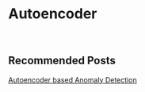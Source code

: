 # Autoencoder

<br>

## Recommended Posts

[Autoencoder based Anomaly Detection](https://kh-kim.github.io/blog/2019/12/15/Autoencoder-based-anomaly-detection.html)
